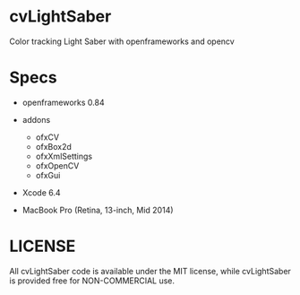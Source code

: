 # cvLightSaber
Color tracking Light Saber with openframeworks and opencv



# Specs

- openframeworks 0.84
- addons
  - ofxCV
  - ofxBox2d
  - ofxXmlSettings
  - ofxOpenCV
  - ofxGui


- Xcode 6.4
- MacBook Pro (Retina, 13-inch, Mid 2014)


# LICENSE
All cvLightSaber code is available under the MIT license, while cvLightSaber is provided free for NON-COMMERCIAL use. 


